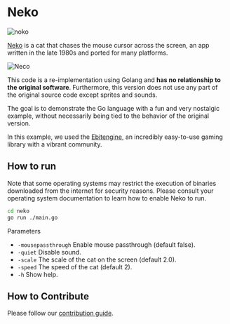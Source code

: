 # Neko

![noko](https://raw.githubusercontent.com/crgimenes/neko/master/assets/awake.png)

[Neko](https://en.wikipedia.org/wiki/Neko_(software)) is a cat that chases the mouse cursor across the screen, an app written in the late 1980s and ported for many platforms.

![Neco](https://github.com/crgimenes/neko/blob/master/fixtures/neko.gif)

This code is a re-implementation using Golang and **has no relationship to the original software**. Furthermore, this version does not use any part of the original source code except sprites and sounds.

The goal is to demonstrate the Go language with a fun and very nostalgic example, without necessarily being tied to the behavior of the original version.

In this example, we used the [Ebitengine](https://ebitengine.org), an incredibly easy-to-use gaming library with a vibrant community.

## How to run

Note that some operating systems may restrict the execution of binaries downloaded from the internet for security reasons. Please consult your operating system documentation to learn how to enable Neko to run.

```bash
cd neko
go run ./main.go
```

Parameters

- `-mousepassthrough` Enable mouse passthrough (default false).
- `-quiet` Disable sound.
- `-scale` The scale of the cat on the screen (default 2.0).
- `-speed` The speed of the cat (default 2).
- `-h` Show help.

## How to Contribute

Please follow our [contribution guide](CONTRIBUTING.md).
